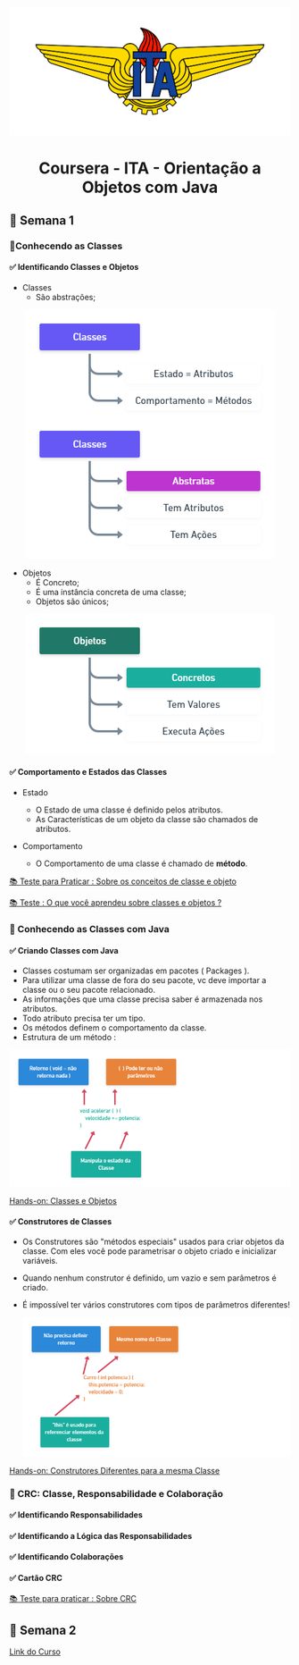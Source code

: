 <div align="center">
  <img src="./Assets/logo.gif"> 
</div>

<h1 align="center">Coursera - ITA - Orientação a Objetos com Java </h1>

<h2>📅 Semana 1</h2>

<h3>📝Conhecendo as Classes</h3>

<h4>✅ Identificando Classes e Objetos</h4>

* Classes 
  * São abstrações;
  
<div align="center">
  <img src="./Assets/Classes2.png"> 
</div>

* Objetos
  * É Concreto;
  * É uma instância concreta de uma classe;
  * Objetos são únicos;

<div align="center">
  <img src="./Assets/Objetos.png"> 
</div>

<h4>✅ Comportamento e Estados das Classes</h4>

* Estado
  * O Estado de uma classe é definido pelos atributos. 
  * As Características de um objeto da classe são chamados de atributos. 

* Comportamento
  * O Comportamento de uma classe é chamado de **método**.

<a href="https://github.com/brunoemferreira/ita-orientacao-a-objetos-com-java/blob/main/Semana1/TestesParaPraticar.md" >📚 Teste para Praticar : Sobre os conceitos de classe e objeto</a>

<a href="https://github.com/brunoemferreira/ita-orientacao-a-objetos-com-java/blob/main/Semana1/Testes.md" >📚 Teste : O que você aprendeu sobre classes e objetos ?</a>

</hr>

<h3>📝 Conhecendo as Classes com Java</h3>

<h4>✅ Criando Classes com Java</h4>

* Classes costumam ser organizadas em pacotes ( Packages ).
* Para utilizar uma classe de fora do seu pacote, vc deve importar a classe ou o seu pacote relacionado.
* As informações que uma classe precisa saber é armazenada nos atributos.
* Todo atributo precisa ter um tipo.
* Os métodos definem o comportamento da classe.
* Estrutura de um método : 
 
 <div align="center">
    <img src="./Assets/metodos.png"> 
  </div>

<a href="https://github.com/brunoemferreira/ita-orientacao-a-objetos-com-java/tree/main/Fontes/Carros" >Hands-on: Classes e Objetos</a>

<h4>✅ Construtores de Classes</h4>

* Os Construtores são "métodos especiais" usados para criar objetos da classe. Com eles você pode parametrisar o objeto criado e inicializar variáveis.
* Quando nenhum construtor é definido, um vazio e sem parâmetros é criado.
* É impossível ter vários construtores com tipos de parâmetros diferentes!

  <div align="center">
    <img src="./Assets/construtores.png"> 
  </div>

<a href="https://github.com/brunoemferreira/ita-orientacao-a-objetos-com-java/tree/main/Fontes/Comercio" >Hands-on: Construtores Diferentes para a mesma Classe</a>


<h3>📝 CRC: Classe, Responsabilidade e Colaboração</h3>

<h4>✅ Identificando Responsabilidades</h4>

<h4>✅ Identificando a Lógica das Responsabilidades</h4>

<h4>✅ Identificando Colaborações</h4>

<h4>✅ Cartão CRC</h4>

<a href="https://github.com/brunoemferreira/ita-orientacao-a-objetos-com-java/blob/main/Semana1/Testes.md" >📚 Teste para praticar : Sobre CRC</a>
</hr>

<h2>📅 Semana 2</h2>

<a href="https://www.coursera.org/learn/orientacao-a-objetos-com-java" >Link do Curso</a>


